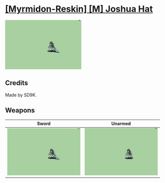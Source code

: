 # [\[Myrmidon-Reskin\] \[M\] Joshua Hat](./)
 

<img src="./1.%20Sword/Sword_000.png" alt="[Myrmidon-Reskin] [M] Joshua Hat standing" />

## Credits

Made by SD9K.

## Weapons
 

|Sword |Unarmed |
|  :---: | :---: |
| <img alt="Sword animation" src="./1.%20Sword/Sword.gif" /> | <img alt="Unarmed animation" src="./8.%20Unarmed/Unarmed.gif" /> |
